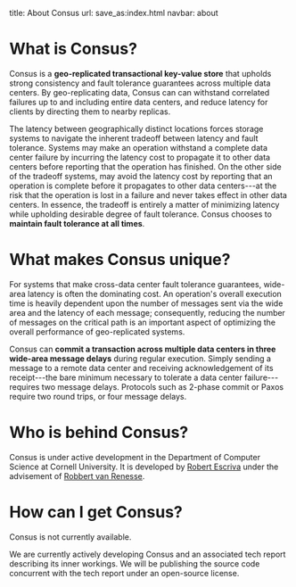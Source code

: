 title:  About Consus
url:
save_as:index.html
navbar: about

What is Consus?
===============

Consus is a **geo-replicated transactional key-value store** that upholds strong
consistency and fault tolerance guarantees across multiple data centers.  By
geo-replicating data, Consus can can withstand correlated failures up to and
including entire data centers, and reduce latency for clients by directing them
to nearby replicas.

The latency between geographically distinct locations forces storage systems to
navigate the inherent tradeoff between latency and fault tolerance.  Systems may
make an operation withstand a complete data center failure by incurring the
latency cost to propagate it to other data centers before reporting that the
operation has finished.  On the other side of the tradeoff systems, may avoid
the latency cost by reporting that an operation is complete before it propagates
to other data centers---at the risk that the operation is lost in a failure and
never takes effect in other data centers.  In essence, the tradeoff is entirely
a matter of minimizing latency while upholding desirable degree of fault
tolerance.  Consus chooses to **maintain fault tolerance at all times**.

What makes Consus unique?
=========================

For systems that make cross-data center fault tolerance guarantees, wide-area
latency is often the dominating cost.  An operation's overall execution time is
heavily dependent upon the number of messages sent via the wide area and the
latency of each message;  consequently, reducing the number of messages on the
critical path is an important aspect of optimizing the overall performance of
geo-replicated systems.

Consus can **commit a transaction across multiple data centers in three
wide-area message delays** during regular execution.  Simply sending a message
to a remote data center and receiving acknowledgement of its receipt---the bare
minimum necessary to tolerate a data center failure---requires two message
delays.  Protocols such as 2-phase commit or Paxos require two round trips, or
four message delays.

Who is behind Consus?
=====================

Consus is under active development in the Department of Computer Science at
Cornell University.  It is developed by [Robert Escriva](http://rescrv.net)
under the advisement of [Robbert van Renesse](https://www.cs.cornell.edu/home/rvr/).

How can I get Consus?
=====================

Consus is not currently available.

We are currently actively developing Consus and an associated tech report
describing its inner workings.  We will be publishing the source code concurrent
with the tech report under an open-source license.
